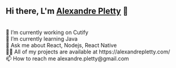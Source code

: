 ## Hi there, L'm [Alexandre Pletty](https://github.com/alexandrepletty) 👋
<br>
🔭 I’m currently working on Cutify
<br>
🌱 I’m currently learning Java
<br>
💬 Ask me about React, Nodejs, React Native
<br>
👨‍💻 All of my projects are available at https://alexandrepletty.com/
<br>
📫 How to reach me alexandre.pletty@gmail.com


<!--
**alexandrepletty/alexandrepletty** is a ✨ _special_ ✨ repository because its `README.md` (this file) appears on your GitHub profile.

Here are some ideas to get you started:

- 🔭 I’m currently working on ...
- 🌱 I’m currently learning ...
- 👯 I’m looking to collaborate on ...
- 🤔 I’m looking for help with ...
- 💬 Ask me about ...
- 📫 How to reach me: ...
- 😄 Pronouns: ...
- ⚡ Fun fact: ...
-->

